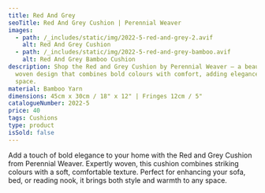 ```yaml
---
title: Red And Grey
seoTitle: Red And Grey Cushion | Perennial Weaver
images:
  - path: /_includes/static/img/2022-5-red-and-grey-2.avif
    alt: Red And Grey Cushion
  - path: /_includes/static/img/2022-5-red-and-grey-bamboo.avif
    alt: Red And Grey Bamboo Cushion
description: Shop the Red and Grey Cushion by Perennial Weaver – a beautifully
  woven design that combines bold colours with comfort, adding elegance to any
  space.
material: Bamboo Yarn
dimensions: 45cm x 30cm / 18" x 12" | Fringes 12cm / 5"
catalogueNumber: 2022-5
price: 40
tags: Cushions
type: product
isSold: false
---
```

Add a touch of bold elegance to your home with the Red and Grey Cushion from Perennial Weaver. Expertly woven, this cushion combines striking colours with a soft, comfortable texture. Perfect for enhancing your sofa, bed, or reading nook, it brings both style and warmth to any space.
